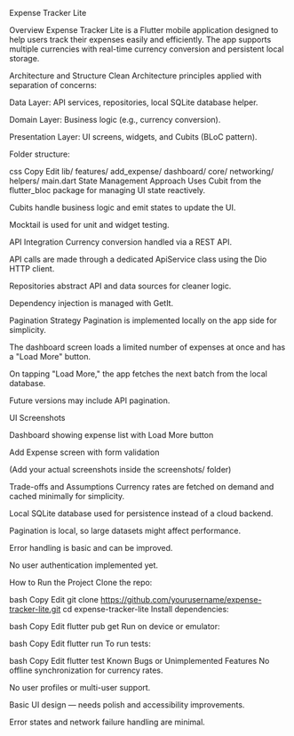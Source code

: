 Expense Tracker Lite

Overview
Expense Tracker Lite is a Flutter mobile application designed to help users track their expenses easily and efficiently. The app supports multiple currencies with real-time currency conversion and persistent local storage.

Architecture and Structure
Clean Architecture principles applied with separation of concerns:

Data Layer: API services, repositories, local SQLite database helper.

Domain Layer: Business logic (e.g., currency conversion).

Presentation Layer: UI screens, widgets, and Cubits (BLoC pattern).

Folder structure:

css
Copy
Edit
lib/
features/
add_expense/
dashboard/
core/
networking/
helpers/
main.dart
State Management Approach
Uses Cubit from the flutter_bloc package for managing UI state reactively.

Cubits handle business logic and emit states to update the UI.

Mocktail is used for unit and widget testing.

API Integration
Currency conversion handled via a REST API.

API calls are made through a dedicated ApiService class using the Dio HTTP client.

Repositories abstract API and data sources for cleaner logic.

Dependency injection is managed with GetIt.

Pagination Strategy
Pagination is implemented locally on the app side for simplicity.

The dashboard screen loads a limited number of expenses at once and has a "Load More" button.

On tapping "Load More," the app fetches the next batch from the local database.

Future versions may include API pagination.

UI Screenshots

Dashboard showing expense list with Load More button


Add Expense screen with form validation

(Add your actual screenshots inside the screenshots/ folder)

Trade-offs and Assumptions
Currency rates are fetched on demand and cached minimally for simplicity.

Local SQLite database used for persistence instead of a cloud backend.

Pagination is local, so large datasets might affect performance.

Error handling is basic and can be improved.

No user authentication implemented yet.

How to Run the Project
Clone the repo:

bash
Copy
Edit
git clone https://github.com/yourusername/expense-tracker-lite.git
cd expense-tracker-lite
Install dependencies:

bash
Copy
Edit
flutter pub get
Run on device or emulator:

bash
Copy
Edit
flutter run
To run tests:

bash
Copy
Edit
flutter test
Known Bugs or Unimplemented Features
No offline synchronization for currency rates.

No user profiles or multi-user support.

Basic UI design — needs polish and accessibility improvements.

Error states and network failure handling are minimal.
